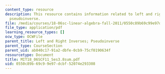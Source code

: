 ```yaml
---
content_type: resource
description: This resource contains information related to left and right inverses;
  pseudoinverse.
file: /media/courses/18-06sc-linear-algebra-fall-2011/0550c89b69c99e97dcbf52074e293308_MIT18_06SCF11_Ses3.8sum.pdf
file_type: application/pdf
learning_resource_types: []
ocw_type: OCWFile
parent_title: Left and Right Inverses; Pseudoinverse
parent_type: CourseSection
parent_uid: ab040c17-91a2-dbfe-0cb9-75cf0190634f
resourcetype: Document
title: MIT18_06SCF11_Ses3.8sum.pdf
uid: 0550c89b-69c9-9e97-dcbf-52074e293308
---
```


